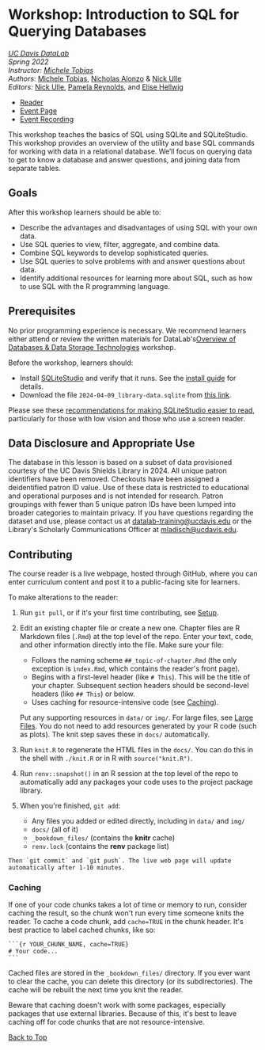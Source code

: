 # Workshop: Introduction to SQL for Querying Databases

_[UC Davis DataLab](https://datalab.ucdavis.edu/)_  
_Spring 2022_  
_Instructor: [Michele Tobias](https://github.com/MicheleTobias)_  
_Authors_: [Michele Tobias](https://github.com/MicheleTobias), [Nicholas Alonzo](https://github.com/nicholas-alonzo) & [Nick Ulle](https://github.com/nick-ulle)   
_Editors:_ [Nick Ulle](https://github.com/nick-ulle), [Pamela Reynolds](https://github.com/plnreynolds), and [Elise Hellwig](https://github.com/elisehellwig)

* [Reader](https://ucdavisdatalab.github.io/workshop_intro_to_sql/)
* [Event Page](https://datalab.ucdavis.edu/eventscalendar/introduction-to-sql-for-querying-databases/)
* [Event Recording](https://video.ucdavis.edu/media/t/1_ymmhls5c)

This workshop teaches the basics of SQL using SQLite and SQLiteStudio. This
workshop provides an overview of the utility and base SQL commands for working
with data in a relational database. We’ll focus on querying data to get to know
a database and answer questions, and joining data from separate tables.

## Goals

After this workshop learners should be able to:

* Describe the advantages and disadvantages of using SQL with your own data.
* Use SQL queries to view, filter, aggregate, and combine data.
* Combine SQL keywords to develop sophisticated queries.
* Use SQL queries to solve problems with and answer questions about data.
* Identify additional resources for learning more about SQL, such as how to use
  SQL with the R programming language.


## Prerequisites

No prior programming experience is necessary. We recommend learners either attend or review the written materials for DataLab's[Overview of Databases & Data Storage Technologies](https://ucdavisdatalab.github.io/workshop_intro_to_databases/) workshop. 

Before the workshop, learners
should:

* Install [SQLiteStudio][sqlitestudio] and verify that it runs. See the
  [install guide][install] for details.
* Download the file `2024-04-09_library-data.sqlite` from [this link][materials].

Please see these [recommendations for making SQLiteStudio easier to read](https://veroniiiica.com/sqlitestudio-and-low-vision/), particularly for those with low vision and those who use a screen reader.


[sqlite]: https://sqlite.org/
[sqlitestudio]: https://sqlitestudio.pl/
[install]: https://ucdavisdatalab.github.io/install_guides/sql-and-database-tools.html#sqlitestudio
[materials]: https://drive.google.com/file/d/1Ans5_GIMgDlpLrNjPK0J9BhbqDTi4zUe/view?usp=sharing


## Data Disclosure and Appropriate Use

The database in this lesson is based on a subset of data provisioned courtesy of the UC Davis Shields Library in 2024. All unique patron identifiers have been removed. Checkouts have been assigned a deidentified patron ID value. Use of these data is restricted to educational and operational purposes and is not intended for research. Patron groupings with fewer than 5 unique patron IDs have been lumped into broader categories to maintain privacy. If you have questions regarding the dataset and use, please contact us at [datalab-training@ucdavis.edu](mailto:datalab-training@ucdavis.edu) or the Library's Scholarly Communications Officer at [mladisch@ucdavis.edu](mailto:mladisch@ucdavis.edu).


## Contributing

The course reader is a live webpage, hosted through GitHub, where you can enter
curriculum content and post it to a public-facing site for learners.

To make alterations to the reader:

1.  Run `git pull`, or if it's your first time contributing, see
    [Setup](#setup).

2.  Edit an existing chapter file or create a new one. Chapter files are R
    Markdown files (`.Rmd`) at the top level of the repo. Enter your text,
    code, and other information directly into the file. Make sure your file:

    - Follows the naming scheme `##_topic-of-chapter.Rmd` (the only exception
      is `index.Rmd`, which contains the reader's front page).
    - Begins with a first-level header (like `# This`). This will be the title
      of your chapter. Subsequent section headers should be second-level
      headers (like `## This`) or below.
    - Uses caching for resource-intensive code (see [Caching](#caching)).

    Put any supporting resources in `data/` or `img/`. For large files, see
    [Large Files](#large-files). You do not need to
    add resources generated by your R code (such as plots). The knit step saves
    these in `docs/` automatically.

3.  Run `knit.R` to regenerate the HTML files in the `docs/`. You can do this
    in the shell with `./knit.R` or in R with `source("knit.R")`.

4.  Run `renv::snapshot()` in an R session at the top level of the repo to
    automatically add any packages your code uses to the project package
    library.

5.  When you're finished, `git add`:
    - Any files you added or edited directly, including in `data/` and `img/`
    - `docs/` (all of it)
    - `_bookdown_files/` (contains the **knitr** cache)
    * `renv.lock` (contains the **renv** package list)
<!--
    - `.gitattributes` (contains the Git LFS file list)
-->

    Then `git commit` and `git push`. The live web page will update
    automatically after 1-10 minutes.


### Caching

If one of your code chunks takes a lot of time or memory to run, consider
caching the result, so the chunk won't run every time someone knits the
reader. To cache a code chunk, add `cache=TRUE` in the chunk header. It's
best practice to label cached chunks, like so:

````
```{r YOUR_CHUNK_NAME, cache=TRUE}
# Your code...
```
````

Cached files are stored in the `_bookdown_files/` directory. If you ever want
to clear the cache, you can delete this directory (or its subdirectories).
The cache will be rebuilt the next time you knit the reader.

Beware that caching doesn't work with some packages, especially packages that
use external libraries. Because of this, it's best to leave caching off for
code chunks that are not resource-intensive.


[Back to Top](#top)
